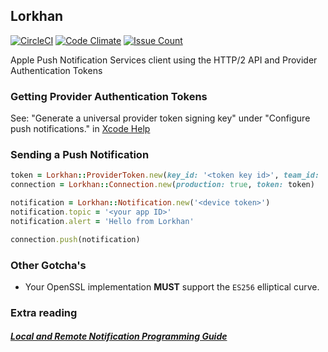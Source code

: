 ## Lorkhan

[![CircleCI](https://circleci.com/gh/skylarsch/lorkhan/tree/master.svg?style=svg)](https://circleci.com/gh/skylarsch/lorkhan/tree/master) [![Code Climate](https://lima.codeclimate.com/github/skylarsch/lorkhan/badges/gpa.svg)](https://lima.codeclimate.com/github/skylarsch/lorkhan) [![Issue Count](https://lima.codeclimate.com/github/skylarsch/lorkhan/badges/issue_count.svg)](https://lima.codeclimate.com/github/skylarsch/lorkhan)

Apple Push Notification Services client using the HTTP/2 API and Provider Authentication Tokens

### Getting Provider Authentication Tokens

See: "Generate a universal provider token signing key" under "Configure push notifications." in [Xcode Help](http://help.apple.com/xcode)

### Sending a Push Notification

```ruby
token = Lorkhan::ProviderToken.new(key_id: '<token key id>', team_id: '<developer team id>', secret: '<PAT secret>')
connection = Lorkhan::Connection.new(production: true, token: token)

notification = Lorkhan::Notification.new('<device token>')
notification.topic = '<your app ID>'
notification.alert = 'Hello from Lorkhan'

connection.push(notification)
```

### Other Gotcha's

- Your OpenSSL implementation __MUST__ support the `ES256` elliptical curve.

### Extra reading

##### [Local and Remote Notification Programming Guide](https://developer.apple.com/library/content/documentation/NetworkingInternet/Conceptual/RemoteNotificationsPG/APNSOverview.html#//apple_ref/doc/uid/TP40008194-CH8-SW1)
